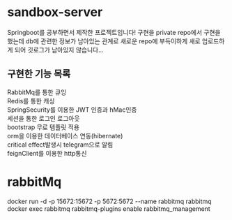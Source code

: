 # sandbox-server

Springboot를 공부하면서 제작한 프로젝트입니다!
구현을 private repo에서 구현을 했는데 db에 관련한 정보가 남아있는 관계로 새로운 repo에 부득이하게 새로 업로드하게 되어 깃로그가 남아있지 않습니다...

## 구현한 기능 목록
RabbitMq를 통한 큐잉<br>
Redis를 통한 캐싱<br>
SpringSecurity를 이용한 JWT 인증과 hMac인증<br>
세션을 통한 로그인 로그아웃<br>
bootstrap 무료 템플릿 적용<br>
orm을 이용한 데이터베이스 연동(hibernate)<br>
critical effect발생시 telegram으로 알림<br>
feignClient를 이용한 http통신<br>

# rabbitMq
docker run -d -p 15672:15672 -p 5672:5672 --name rabbitmq rabbitmq
docker exec rabbitmq rabbitmq-plugins enable rabbitmq_management
